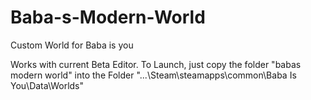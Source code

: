 # Baba-s-Modern-World
Custom World for Baba is you

Works with current Beta Editor. To Launch, just copy the folder "babas modern world" into the Folder "...\Steam\steamapps\common\Baba Is You\Data\Worlds\"
